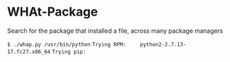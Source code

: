 # WHAt-Package
Search for the package that installed a file, across many package managers

`$ ./whap.py /usr/bin/python`
`Trying RPM:`
`    python2-2.7.13-17.fc27.x86_64`
`Trying pip:`
